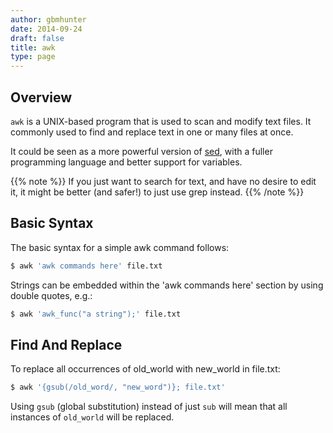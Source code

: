 ```yaml
---
author: gbmhunter
date: 2014-09-24
draft: false
title: awk
type: page
---
```


## Overview

`awk` is a UNIX-based program that is used to scan and modify text files. It commonly used to find and replace text in one or many files at once.

It could be seen as a more powerful version of [sed](/programming/operating-systems/linux/programs/sed), with a fuller programming language and better support for variables.

{{% note %}}
If you just want to search for text, and have no desire to edit it, it might be better (and safer!) to just use grep instead.
{{% /note %}}

## Basic Syntax

The basic syntax for a simple awk command follows:

```sh    
$ awk 'awk commands here' file.txt
```

Strings can be embedded within the 'awk commands here' section by using double quotes, e.g.:

```sh
$ awk 'awk_func("a string");' file.txt
```

## Find And Replace

To replace all occurrences of old_world with new_world in file.txt:

```sh    
$ awk '{gsub(/old_word/, "new_word")}; file.txt'
```

Using `gsub` (global substitution) instead of just `sub` will mean that all instances of `old_world` will be replaced.
